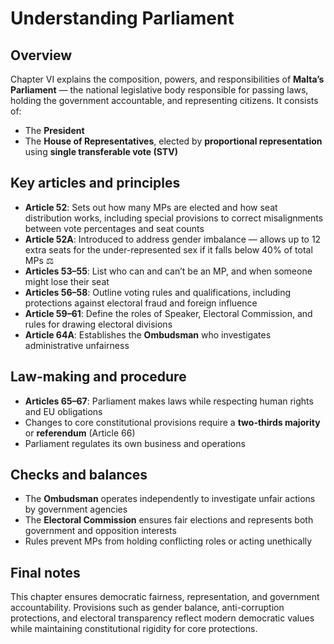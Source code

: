 # Understanding Parliament

## Overview

Chapter VI explains the composition, powers, and responsibilities of **Malta’s Parliament** — the national legislative body responsible for passing laws, holding the government accountable, and representing citizens.
It consists of:

- The **President**
- The **House of Representatives**, elected by **proportional representation** using **single transferable vote (STV)**

## Key articles and principles

- **Article 52**: Sets out how many MPs are elected and how seat distribution works, including special provisions to correct misalignments between vote percentages and seat counts
- **Article 52A**: Introduced to address gender imbalance — allows up to 12 extra seats for the under-represented sex if it falls below 40% of total MPs ⚖️
- **Articles 53–55**: List who can and can’t be an MP, and when someone might lose their seat
- **Articles 56–58**: Outline voting rules and qualifications, including protections against electoral fraud and foreign influence
- **Article 59–61**: Define the roles of Speaker, Electoral Commission, and rules for drawing electoral divisions
- **Article 64A**: Establishes the **Ombudsman** who investigates administrative unfairness

## Law-making and procedure

- **Articles 65–67**: Parliament makes laws while respecting human rights and EU obligations
- Changes to core constitutional provisions require a **two-thirds majority** or **referendum** (Article 66)
- Parliament regulates its own business and operations

## Checks and balances

- The **Ombudsman** operates independently to investigate unfair actions by government agencies
- The **Electoral Commission** ensures fair elections and represents both government and opposition interests
- Rules prevent MPs from holding conflicting roles or acting unethically

## Final notes

This chapter ensures democratic fairness, representation, and government accountability. Provisions such as gender balance, anti-corruption protections, and electoral transparency reflect modern democratic values while maintaining constitutional rigidity for core protections.
